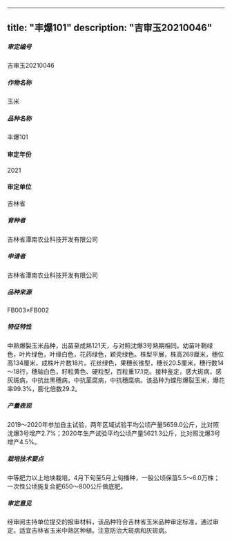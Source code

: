 
---
title: "丰爆101"
description: "吉审玉20210046"
---
##### 审定编号 
吉审玉20210046

##### 作物名称
玉米

##### 品种名称
丰爆101

#### 审定年份
2021	

#### 审定单位
吉林省

##### 育种者
吉林省潭南农业科技开发有限公司

##### 申请者
吉林省潭南农业科技开发有限公司

##### 品种来源
FB003×FB002

##### 特征特性
中熟爆裂玉米品种，出苗至成熟121天，与对照沈爆3号熟期相同。幼苗叶鞘绿色，叶片绿色，叶缘白色，花药绿色，颖壳绿色。株型平展，株高269厘米，穗位高134厘米，成株叶片数18片。花丝绿色，果穗长锥型，穗长20.5厘米，穗行数14～18行，穗轴白色，籽粒黄色、硬粒型，百粒重17.1克。接种鉴定，感大斑病，感灰斑病，中抗丝黑穗病，中抗茎腐病，中抗穗腐病。该品种为蝶形爆裂玉米，爆花率99.3%，膨化倍数29.2。

##### 产量表现
2019～2020年参加自主试验，两年区域试验平均公顷产量5659.0公斤，比对照沈爆3号增产2.7%；2020年生产试验平均公顷产量5621.3公斤，比对照沈爆3号增产4.5%。

##### 栽培技术要点
中等肥力以上地块栽培，4月下旬至5月上旬播种，一般公顷保苗5.5～6.0万株；一次性公顷施复合肥650～800公斤做底肥。

##### 审定意见
经审阅主持单位提交的报审材料，该品种符合吉林省玉米品种审定标准，通过审定。适宜吉林省玉米中熟区种植。注意防治大斑病和灰斑病。


